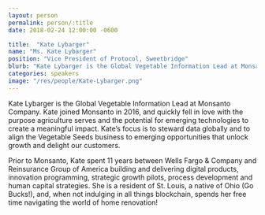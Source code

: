 ```yaml
---
layout: person
permalink: person/:title
date: 2018-02-24 12:00:00 -0600

title:  "Kate Lybarger"
name: "Ms. Kate Lybarger"
position: "Vice President of Protocol, Sweetbridge"
blurb: "Kate Lybarger is the Global Vegetable Information Lead at Monsanto Company."
categories: speakers
image: "/res/people/Kate-Lybarger.png"
---
```


Kate Lybarger is the Global Vegetable Information Lead at Monsanto Company. Kate joined Monsanto in 2016, and quickly fell in love with the purpose agriculture serves and the potential for emerging technologies to create a meaningful impact. Kate’s focus is to steward data globally and to align the Vegetable Seeds business to emerging opportunities that unlock growth and delight our customers. 

Prior to Monsanto, Kate spent 11 years between Wells Fargo & Company and Reinsurance Group of America building and delivering digital products, innovation programming, strategic growth pilots, process development and human capital strategies. She is a resident of St. Louis, a native of Ohio (Go Bucks!), and, when not indulging in all things blockchain, spends her free time navigating the world of home renovation!

